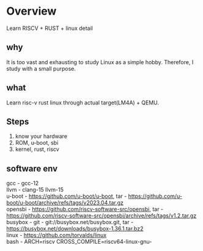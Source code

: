 # Overview
Learn RISCV + RUST + linux detail

## why
It is too vast and exhausting to study Linux as a simple hobby. Therefore, I study with a small purpose.

## what
Learn risc-v rust linux through actual target(LM4A) + QEMU.

## Steps
1. know your hardware
2. ROM, u-boot, sbi
3. kernel, rust, riscv

## software env
gcc - gcc-12  
llvm - clang-15 llvm-15  
u-boot - https://github.com/u-boot/u-boot, tar - https://github.com/u-boot/u-boot/archive/refs/tags/v2023.04.tar.gz  
opensbi - https://github.com/riscv-software-src/opensbi, tar - https://github.com/riscv-software-src/opensbi/archive/refs/tags/v1.2.tar.gz  
busybox - git - git://busybox.net/busybox.git, tar - https://busybox.net/downloads/busybox-1.36.1.tar.bz2  
linux - https://github.com/torvalds/linux  
bash - ARCH=riscv CROSS_COMPILE=riscv64-linux-gnu-